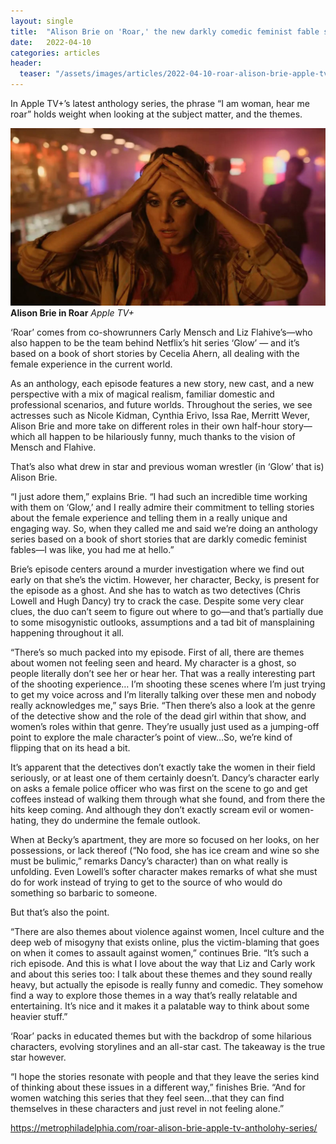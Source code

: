 ```yaml
---
layout: single
title:  "Alison Brie on 'Roar,' the new darkly comedic feminist fable series"
date:   2022-04-10
categories: articles
header:
  teaser: "/assets/images/articles/2022-04-10-roar-alison-brie-apple-tv-antholohy-series.jpg"
---
```


In Apple TV+’s latest anthology series, the phrase “I am woman, hear me roar” holds weight when looking at the subject matter, and the themes.

![Alison Brie in Roar](/assets/images/articles/2022-04-10-roar-alison-brie-apple-tv-antholohy-series.jpg)
**Alison Brie in Roar** _Apple TV+_

‘Roar’ comes from co-showrunners Carly Mensch and Liz Flahive’s—who also happen to be the team behind Netflix’s hit series ‘Glow’ — and it’s based on a book of short stories by Cecelia Ahern, all dealing with the female experience in the current world.

As an anthology, each episode features a new story, new cast, and a new perspective with a mix of magical realism, familiar domestic and professional scenarios, and future worlds. Throughout the series, we see actresses such as Nicole Kidman, Cynthia Erivo, Issa Rae, Merritt Wever, Alison Brie and more take on different roles in their own half-hour story—which all happen to be hilariously funny, much thanks to the vision of Mensch and Flahive.

That’s also what drew in star and previous woman wrestler (in ‘Glow’ that is) Alison Brie.

“I just adore them,” explains Brie. “I had such an incredible time working with them on ‘Glow,’ and I really admire their commitment to telling stories about the female experience and telling them in a really unique and engaging way. So, when they called me and said we’re doing an anthology series based on a book of short stories that are darkly comedic feminist fables—I was like, you had me at hello.”

Brie’s episode centers around a murder investigation where we find out early on that she’s the victim. However, her character, Becky, is present for the episode as a ghost. And she has to watch as two detectives (Chris Lowell and Hugh Dancy) try to crack the case. Despite some very clear clues, the duo can’t seem to figure out where to go—and that’s partially due to some misogynistic outlooks, assumptions and a tad bit of mansplaining happening throughout it all.

“There’s so much packed into my episode. First of all, there are themes about women not feeling seen and heard. My character is a ghost, so people literally don’t see her or hear her. That was a really interesting part of the shooting experience… I’m shooting these scenes where I’m just trying to get my voice across and I’m literally talking over these men and nobody really acknowledges me,” says Brie. “Then there’s also a look at the genre of the detective show and the role of the dead girl within that show, and women’s roles within that genre. They’re usually just used as a jumping-off point to explore the male character’s point of view…So, we’re kind of flipping that on its head a bit.

It’s apparent that the detectives don’t exactly take the women in their field seriously, or at least one of them certainly doesn’t. Dancy’s character early on asks a female police officer who was first on the scene to go and get coffees instead of walking them through what she found, and from there the hits keep coming. And although they don’t exactly scream evil or women-hating, they do undermine the female outlook.

When at Becky’s apartment, they are more so focused on her looks, on her possessions, or lack thereof (“No food, she has ice cream and wine so she must be bulimic,” remarks Dancy’s character) than on what really is unfolding. Even Lowell’s softer character makes remarks of what she must do for work instead of trying to get to the source of who would do something so barbaric to someone.

But that’s also the point.

“There are also themes about violence against women, Incel culture and the deep web of misogyny that exists online, plus the victim-blaming that goes on when it comes to assault against women,” continues Brie. “It’s such a rich episode. And this is what I love about the way that Liz and Carly work and about this series too: I talk about these themes and they sound really heavy, but actually the episode is really funny and comedic. They somehow find a way to explore those themes in a way that’s really relatable and entertaining. It’s nice and it makes it a palatable way to think about some heavier stuff.”

‘Roar’ packs in educated themes but with the backdrop of some hilarious characters, evolving storylines and an all-star cast. The takeaway is the true star however.

“I hope the stories resonate with people and that they leave the series kind of thinking about these issues in a different way,” finishes Brie. “And for women watching this series that they feel seen…that they can find themselves in these characters and just revel in not feeling alone.”

https://metrophiladelphia.com/roar-alison-brie-apple-tv-antholohy-series/

